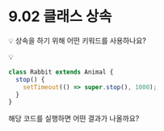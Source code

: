 # 9.02 클래스 상속

💡 상속을 하기 위해 어떤 키워드를 사용하나요? 

💡
```javascript
class Rabbit extends Animal {
  stop() {
    setTimeout(() => super.stop(), 1000); 
  }
}
```
해당 코드를 실행하면 어떤 결과가 나올까요? 
